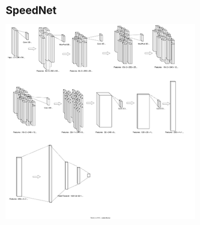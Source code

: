 # SpeedNet


![Architecture and Process](https://github.com/the-ray-kar/SpeedNet/blob/155eed37bd39a3b4b0793a132aaae4b2fa66bdf8/SpeedNet.drawio.svg)
